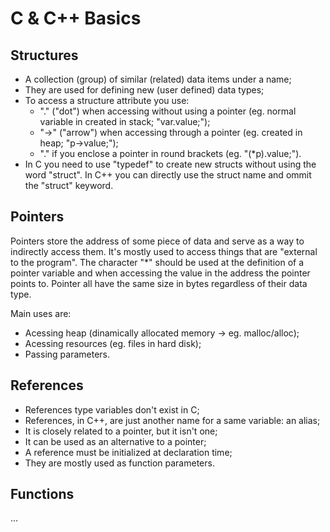 # C & C++ Basics

## Structures

- A collection (group) of similar (related) data items under a name;
- They are used for defining new (user defined) data types;
- To access a structure attribute you use:
    - "." ("dot") when accessing without using a pointer (eg. normal variable in created in stack; "var.value;");
    - "->" ("arrow") when accessing through a pointer (eg. created in heap; "p->value;");
    - "." if you enclose a pointer in round brackets (eg. "(\*p).value;").
- In C you need to use "typedef" to create new structs without using the word "struct". In C++ you can directly use the struct name and ommit the "struct" keyword.

## Pointers

Pointers store the address of some piece of data and serve as a way to indirectly access them.
It's mostly used to access things that are "external to the program".
The character "\*" should be used at the definition of a pointer variable and when accessing the value in the address the pointer points to.
Pointer all have the same size in bytes regardless of their data type.

Main uses are:
- Acessing heap (dinamically allocated memory -> eg. malloc/alloc);
- Acessing resources (eg. files in hard disk);
- Passing parameters.

## References

- References type variables don't exist in C;
- References, in C++, are just another name for a same variable: an alias;
- It is closely related to a pointer, but it isn't one;
- It can be used as an alternative to a pointer;
- A reference must be initialized at declaration time;
- They are mostly used as function parameters.

## Functions

...